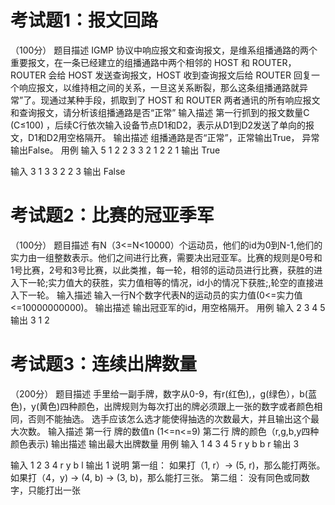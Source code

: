 # 考试题1：报文回路
（100分）
题目描述
IGMP 协议中响应报文和查询报文，是维系组播通路的两个重要报文，在一条已经建立的组播通路中两个相邻的 HOST 和 ROUTER，ROUTER 会给 HOST 发送查询报文，HOST 收到查询报文后给 ROUTER 回复一个响应报文，以维持相之间的关系，一旦这关系断裂，那么这条组播通路就异常”了。现通过某种手段，抓取到了 HOST 和 ROUTER 两者通讯的所有响应报文和查询报文，请分析该组播通路是否“正常”
输入描述
第一行抓到的报文数量C (C≤100) ，后续C行依次输入设备节点D1和D2，表示从D1到D2发送了单向的报文，D1和D2用空格隔开。
输出描述
组播通路是否“正常”，正常输出True， 异常输出False。
用例
输入
5
1 2
2 3
3 2
1 2
2 1
输出
True

输入
3
1 3
3 2
2 3
输出
False



# 考试题2：比赛的冠亚季军
（100分）
题目描述
有N（3<=N<10000）个运动员，他们的id为0到N-1,他们的实力由一组整数表示。他们之间进行比赛，需要决出冠亚军。比赛的规则是0号和1号比赛，2号和3号比赛，以此类推，每一轮，相邻的运动员进行比赛，获胜的进入下一轮;实力值大的获胜，实力值相等的情况，id小的情况下获胜;,轮空的直接进入下一轮。
输入描述
输入一行N个数字代表N的运动员的实力值(0<=实力值<=10000000000)。
输出描述
输出冠亚军的id，用空格隔开。
用例
输入
2 3 4 5
输出
3 1 2


# 考试题3：连续出牌数量
（200分）
题目描述
手里给一副手牌，数字从0-9，有r(红色),，g(绿色），b(蓝色)，y(黄色)四种颜色，出牌规则为每次打出的牌必须跟上一张的数字或者颜色相同，否则不能抽选。
选手应该怎么选才能使得抽选的次数最大，并且输出这个最大次数。
输入描述
第一行 牌的数值n (1<=n<=9)
第二行 牌的颜色（r,g,b,y四种颜色表示)
输出描述
输出最大出牌数量
用例
输入
1 4 3 4 5
r y b b r
输出
3

输入
1 2 3 4
r y b l
输出
1
说明
第一组：
如果打（1, r）-> (5, r)，那么能打两张。
如果打（4，y) -> (4, b) -> (3, b)，那么能打三张。
第二组：
没有同色或同数字，只能打出一张